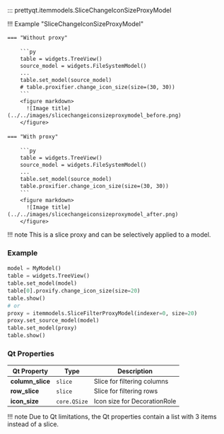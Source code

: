 ::: prettyqt.itemmodels.SliceChangeIconSizeProxyModel

!!! Example "SliceChangeIconSizeProxyModel"

    === "Without proxy"

        ```py
        table = widgets.TreeView()
        source_model = widgets.FileSystemModel()
        ...
        table.set_model(source_model)
        # table.proxifier.change_icon_size(size=(30, 30))
        ```
        <figure markdown>
          ![Image title](../../images/slicechangeiconsizeproxymodel_before.png)
        </figure>

    === "With proxy"

        ```py
        table = widgets.TreeView()
        source_model = widgets.FileSystemModel()
        ...
        table.set_model(source_model)
        table.proxifier.change_icon_size(size=(30, 30))
        ```
        <figure markdown>
          ![Image title](../../images/slicechangeiconsizeproxymodel_after.png)
        </figure>

!!! note
    This is a slice proxy and can be selectively applied to a model.

### Example

```py
model = MyModel()
table = widgets.TreeView()
table.set_model(model)
table[0].proxify.change_icon_size(size=20)
table.show()
# or
proxy = itemmodels.SliceFilterProxyModel(indexer=0, size=20)
proxy.set_source_model(model)
table.set_model(proxy)
table.show()
```


### Qt Properties

| Qt Property         | Type        | Description                  |
| --------------------|-------------| ---------------------------- |
| **column_slice**    | `slice`     | Slice for filtering columns  |
| **row_slice**       | `slice`     | Slice for filtering rows     |
| **icon_size**       | `core.QSize`| Icon size for DecorationRole |

!!! note
    Due to Qt limitations, the Qt properties contain a list with 3 items instead of a slice.
